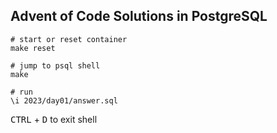## Advent of Code Solutions in PostgreSQL

```shell
# start or reset container
make reset

# jump to psql shell
make

# run
\i 2023/day01/answer.sql
```

<kbd>CTRL</kbd> + <kbd>D</kbd> to exit shell